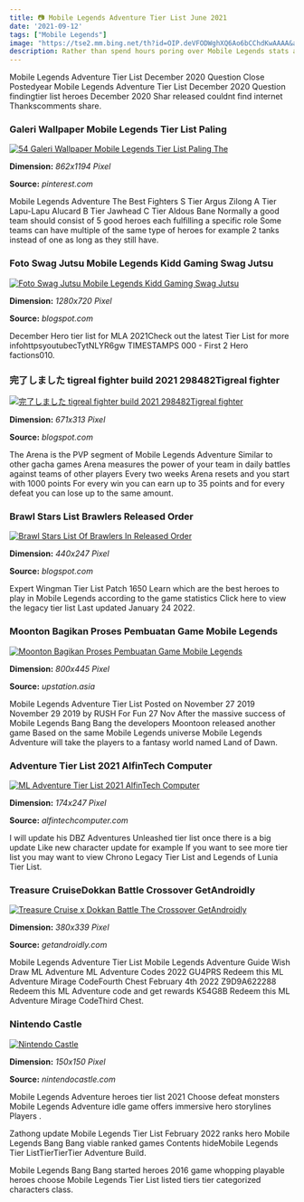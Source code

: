 ```yaml
---
title: 📷 Mobile Legends Adventure Tier List June 2021
date: '2021-09-12'
tags: ["Mobile Legends"]
image: "https://tse2.mm.bing.net/th?id=OIP.deVFODWghXQ6Ao6bCChdKwAAAA&amp;pid=15.1"
description: Rather than spend hours poring over Mobile Legends stats and trialling each of the heroes yourself weve compiled a Mobile Legends tier list so you can jump s
---
```




Mobile Legends Adventure Tier List December 2020 Question Close Postedyear Mobile Legends Adventure Tier List December 2020 Question findingtier list heroes December 2020 Shar released couldnt find internet Thankscomments share.



### Galeri Wallpaper Mobile Legends Tier List Paling 

[![54 Galeri Wallpaper Mobile Legends Tier List Paling  The ](https://i.pinimg.com/originals/59/27/6f/59276ffa73f02b3cd62098ae2bb93cb1.jpg)](https://i.pinimg.com/originals/59/27/6f/59276ffa73f02b3cd62098ae2bb93cb1.jpg)


**Dimension:** _862x1194 Pixel_ 

**Source:** _pinterest.com_ 


Mobile Legends Adventure The Best Fighters S Tier Argus Zilong A Tier Lapu-Lapu Alucard B Tier Jawhead C Tier Aldous Bane Normally a good team should consist of 5 good heroes each fulfilling a specific role Some teams can have multiple of the same type of heroes for example 2 tanks instead of one as long as they still have.


### Foto Swag Jutsu Mobile Legends Kidd Gaming Swag Jutsu 

[![Foto Swag Jutsu Mobile Legends  Kidd Gaming Swag Jutsu ](https://i.ytimg.com/vi/FLGIKV74UWE/maxresdefault.jpg)](https://i.ytimg.com/vi/FLGIKV74UWE/maxresdefault.jpg)


**Dimension:** _1280x720 Pixel_ 

**Source:** _blogspot.com_ 


December Hero tier list for MLA 2021Check out the latest Tier List for more infohttpsyoutubecTytNLYR6gw TIMESTAMPS 000 - First 2 Hero factions010.


### 完了しました tigreal fighter build 2021 298482Tigreal fighter 

[![完了しました tigreal fighter build 2021 298482Tigreal fighter ](https://preview.redd.it/d6246w5vgzx31.jpg?width=671&amp;format=pjpg&amp;auto=webp&amp;s=b64c9f89702aeb99a1100c1dadd6259c5477dcc1)](https://preview.redd.it/d6246w5vgzx31.jpg?width=671&amp;format=pjpg&amp;auto=webp&amp;s=b64c9f89702aeb99a1100c1dadd6259c5477dcc1)


**Dimension:** _671x313 Pixel_ 

**Source:** _blogspot.com_ 


The Arena is the PVP segment of Mobile Legends Adventure Similar to other gacha games Arena measures the power of your team in daily battles against teams of other players Every two weeks Arena resets and you start with 1000 points For every win you can earn up to 35 points and for every defeat you can lose up to the same amount.


### Brawl Stars List Brawlers Released Order

[![Brawl Stars List Of Brawlers In Released Order](https://img.game8.co/3374548/08be153d3b107377deb8f45f4ecc5710.png/show)](https://img.game8.co/3374548/08be153d3b107377deb8f45f4ecc5710.png/show)


**Dimension:** _440x247 Pixel_ 

**Source:** _blogspot.com_ 


Expert Wingman Tier List Patch 1650 Learn which are the best heroes to play in Mobile Legends according to the game statistics Click here to view the legacy tier list Last updated January 24 2022.


### Moonton Bagikan Proses Pembuatan Game Mobile Legends 

[![Moonton Bagikan Proses Pembuatan Game Mobile Legends ](https://cdn.upstation.asia/wp-content/uploads/2019/06/21144243/Best-heroes-tier-list-Mobile-Legends-Adventure-800x445.jpg)](https://cdn.upstation.asia/wp-content/uploads/2019/06/21144243/Best-heroes-tier-list-Mobile-Legends-Adventure-800x445.jpg)


**Dimension:** _800x445 Pixel_ 

**Source:** _upstation.asia_ 


Mobile Legends Adventure Tier List Posted on November 27 2019 November 29 2019 by RUSH For Fun 27 Nov After the massive success of Mobile Legends Bang Bang the developers Moontoon released another game Based on the same Mobile Legends universe Mobile Legends Adventure will take the players to a fantasy world named Land of Dawn.


### Adventure Tier List 2021 AlfinTech Computer

[![ML Adventure Tier List 2021  AlfinTech Computer](https://www.alfintechcomputer.com/wp-content/uploads/2021/03/Lunox.jpg)](https://www.alfintechcomputer.com/wp-content/uploads/2021/03/Lunox.jpg)


**Dimension:** _174x247 Pixel_ 

**Source:** _alfintechcomputer.com_ 


I will update his DBZ Adventures Unleashed tier list once there is a big update Like new character update for example If you want to see more tier list you may want to view Chrono Legacy Tier List and Legends of Lunia Tier List.


### Treasure CruiseDokkan Battle Crossover GetAndroidly

[![Treasure Cruise x Dokkan Battle The Crossover  GetAndroidly](https://getandroidly.com/wp-content/uploads/2021/05/one-piece-treasure-cruise-and-dokkan-battle-crossover-380x339.jpg)](https://getandroidly.com/wp-content/uploads/2021/05/one-piece-treasure-cruise-and-dokkan-battle-crossover-380x339.jpg)


**Dimension:** _380x339 Pixel_ 

**Source:** _getandroidly.com_ 


Mobile Legends Adventure Tier List Mobile Legends Adventure Guide Wish Draw ML Adventure ML Adventure Codes 2022 GU4PRS Redeem this ML Adventure Mirage CodeFourth Chest February 4th 2022 Z9D9A622288 Redeem this ML Adventure code and get rewards K54G8B Redeem this ML Adventure Mirage CodeThird Chest.


### Nintendo Castle

[![Nintendo Castle](http://nintendocastle.com/images/review_great.png)](http://nintendocastle.com/images/review_great.png)


**Dimension:** _150x150 Pixel_ 

**Source:** _nintendocastle.com_ 



Mobile Legends Adventure heroes tier list 2021 Choose defeat monsters Mobile Legends Adventure idle game offers immersive hero storylines Players .


 Zathong update Mobile Legends Tier List February 2022 ranks hero Mobile Legends Bang Bang viable ranked games Contents hideMobile Legends Tier ListTierTierTier Adventure Build.


Mobile Legends Bang Bang started heroes 2016 game whopping playable heroes choose Mobile Legends Tier List listed tiers tier categorized characters class.




